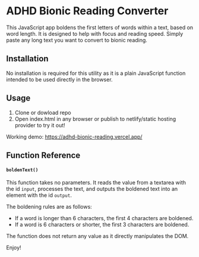 # ADHD Bionic Reading Converter

This JavaScript app boldens the first letters of words within a text, based on word length. 
It is designed to help with focus and reading speed.
Simply paste any long text you want to convert to bionic reading.

## Installation

No installation is required for this utility as it is a plain JavaScript function intended to be used directly in the browser.

## Usage

1. Clone or dowload repo
2. Open index.html in any browser or publish to netlify/static hosting provider to try it out!

Working demo: https://adhd-bionic-reading.vercel.app/

## Function Reference

#### `boldenText()`

This function takes no parameters. It reads the value from a textarea with the id `input`, processes the text, and outputs the boldened text into an element with the id `output`.

The boldening rules are as follows:
- If a word is longer than 6 characters, the first 4 characters are boldened.
- If a word is 6 characters or shorter, the first 3 characters are boldened.

The function does not return any value as it directly manipulates the DOM.

Enjoy!
